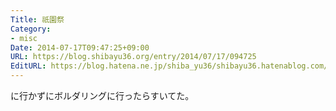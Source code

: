 ```yaml
---
Title: 祇園祭
Category:
- misc
Date: 2014-07-17T09:47:25+09:00
URL: https://blog.shibayu36.org/entry/2014/07/17/094725
EditURL: https://blog.hatena.ne.jp/shiba_yu36/shibayu36.hatenablog.com/atom/entry/12921228815728343512
---
```


に行かずにボルダリングに行ったらすいてた。
